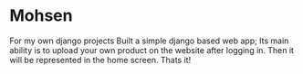 # Mohsen
For my own django projects
Built a simple django based web app;
Its main ability is to upload your own product on the website after logging in.
Then it will be represented in the home screen.
Thats it!
